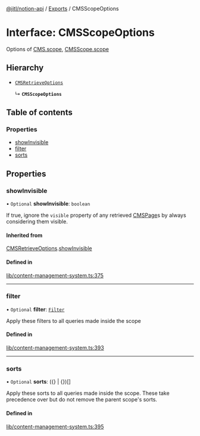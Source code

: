 [@jitl/notion-api](../README.md) / [Exports](../modules.md) / CMSScopeOptions

# Interface: CMSScopeOptions

Options of [CMS.scope](../classes/CMS.md#scope), [CMSScope.scope](CMSScope.md#scope)

## Hierarchy

- [`CMSRetrieveOptions`](CMSRetrieveOptions.md)

  ↳ **`CMSScopeOptions`**

## Table of contents

### Properties

- [showInvisible](CMSScopeOptions.md#showinvisible)
- [filter](CMSScopeOptions.md#filter)
- [sorts](CMSScopeOptions.md#sorts)

## Properties

### showInvisible

• `Optional` **showInvisible**: `boolean`

If true, ignore the `visible` property of any retrieved [CMSPage](CMSPage.md)s by always considering them visible.

#### Inherited from

[CMSRetrieveOptions](CMSRetrieveOptions.md).[showInvisible](CMSRetrieveOptions.md#showinvisible)

#### Defined in

[lib/content-management-system.ts:375](https://github.com/justjake/monorepo/blob/main/packages/notion-api/src/lib/content-management-system.ts#L375)

___

### filter

• `Optional` **filter**: [`Filter`](../modules.md#filter)

Apply these filters to all queries made inside the scope

#### Defined in

[lib/content-management-system.ts:393](https://github.com/justjake/monorepo/blob/main/packages/notion-api/src/lib/content-management-system.ts#L393)

___

### sorts

• `Optional` **sorts**: ({} \| {})[]

Apply these sorts to all queries made inside the scope. These take precedence over but do not remove the parent scope's sorts.

#### Defined in

[lib/content-management-system.ts:395](https://github.com/justjake/monorepo/blob/main/packages/notion-api/src/lib/content-management-system.ts#L395)
